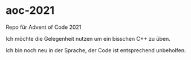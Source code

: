 # aoc-2021
Repo für Advent of Code 2021

Ich möchte die Gelegenheit nutzen um ein bisschen C++ zu üben.

Ich bin noch neu in der Sprache, der Code ist entsprechend unbeholfen.
